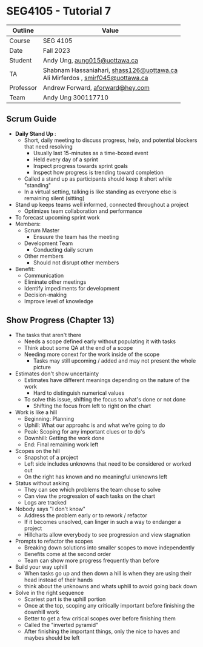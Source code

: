 # SEG4105 - Tutorial 7

| Outline | Value |
| --- | --- |
| Course | SEG 4105 |
| Date | Fall 2023 |
| Student | Andy Ung, aung015@uottawa.ca |
| TA | Shabnam Hassaniahari, shass126@uottawa.ca <br> Ali Mirferdos , smirf045@uottawa.ca|
| Professor | Andrew Forward, aforward@hey.com |  
| Team | Andy Ung 300117710 <br>|

## Scrum Guide
- <strong> Daily Stand Up </strong>:
    - Short, daily meeting to discuss progress, help, and potential blockers that need resolving
        - Usually last 15-minutes as a time-boxed event
        - Held every day of a sprint 
        - Inspect progress towards sprint goals 
        - Inspect how progress is trending toward completion 
    - Called a stand up as participants should keep it short while "standing" 
    - In a virtual setting, talking is like standing as everyone else is remaining silent (sitting)
- Stand up keeps teams well informed, connected throughout a project
    - Optimizes team collaboration and performance
- To forecast upcoming sprint work
- Members:
    - Scrum Master
        - Ensuure the team has the meeting 
    - Development Team
        - Conducting daily scrum
    - Other members
        - Should not disrupt other members
- Benefit:
    - Communication
    - Eliminate other meetings
    - Identify impediments for development
    - Decision-making
    - Improve level of knowledge 

## Show Progress (Chapter 13)
- The tasks that aren't there
    - Needs a scope defined early without populating it with tasks
    - Think about some QA at the end of a scope
    - Needing more conext for the work inside of the scope 
        - Tasks may still upcoming / added and may not present the whole picture  
- Estimates don't show uncertainty
    - Estimates have different meanings depending on the nature of the work
        - Hard to distinguish numerical values 
    - To solve this issue, shifting the focus to what's done or not done 
        - Shifting the focus from left to right on the chart 
- Work is like a hill
    - Beginning: Planning
    - Uphill: What our approahc is and what we're going to do
    - Peak: Scoping for any important clues or to do's
    - Downhill: Getting the work done
    - End: Final remaining work left 
- Scopes on the hill
    - Snapshot of a project
    - Left side includes unknowns that need to be considered or worked out
    - On the right has known and no meaningful unknowns left 
- Status without asking
    - They can see which problems the team chose to solve 
    - Can view the progression of each tasks on the chart
    - Logs are  tracked 
- Nobody says "I don't know" 
    - Address the problem early or to rework / refactor
    - If it becomes unsolved, can linger in such a way to endanger a project
    - Hillcharts allow everybody to see progression and view stagnation 
- Prompts to refactor the scopes
    - Breaking down solutions into smaller scopes to move independently
    - Benefits come at the second order
    - Team can show more progress frequently than before
- Build your way uphill
    - When tasks go up and then down a hill is when they are using their head instead of their hands
    - think about the unknowns and whats uphill to avoid going back down 
- Solve in the right sequence
    - Scariest part is the uphill portion
    - Once at the top, scoping any critically important before finishing the downhill work
    - Better to get a few critical scopes over before finishing them
    - Called the "inverted pyramid" 
    - After finishing the important things, only the nice to haves and maybes should be left  